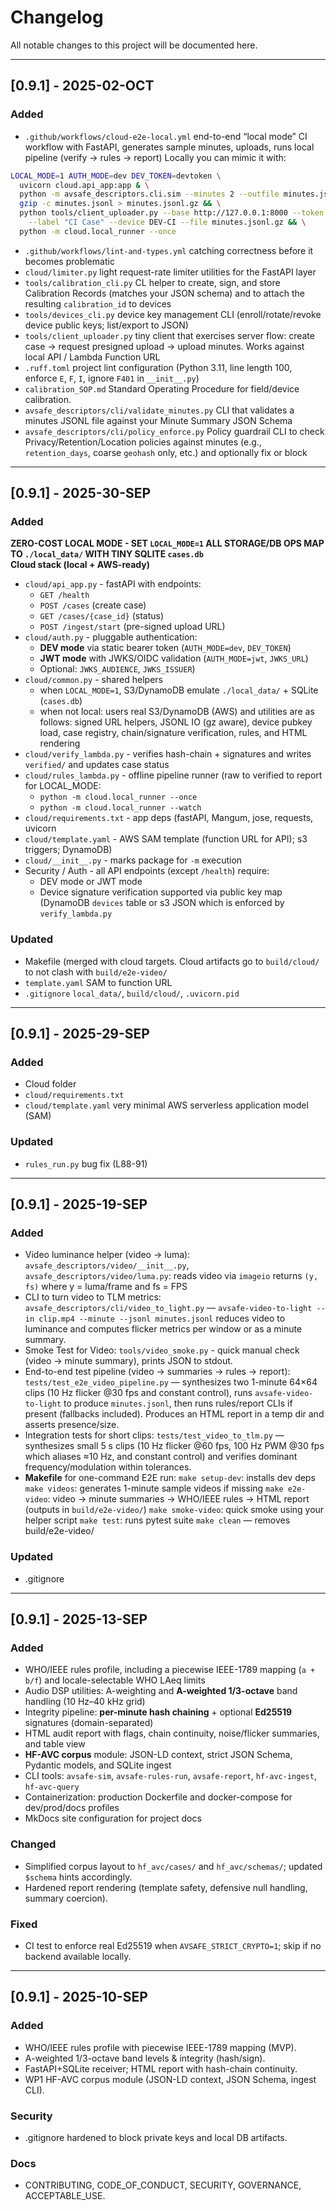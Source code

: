 # Changelog
All notable changes to this project will be documented here.

---

## [0.9.1] - 2025-02-OCT
### Added
- `.github/workflows/cloud-e2e-local.yml` end-to-end “local mode” CI workflow with FastAPI, generates sample minutes, uploads, runs local pipeline (verify → rules → report)
Locally you can mimic it with:
```bash
LOCAL_MODE=1 AUTH_MODE=dev DEV_TOKEN=devtoken \
  uvicorn cloud.api_app:app & \
  python -m avsafe_descriptors.cli.sim --minutes 2 --outfile minutes.jsonl && \
  gzip -c minutes.jsonl > minutes.jsonl.gz && \
  python tools/client_uploader.py --base http://127.0.0.1:8000 --token devtoken \
    --label "CI Case" --device DEV-CI --file minutes.jsonl.gz && \
  python -m cloud.local_runner --once
```
- `.github/workflows/lint-and-types.yml` catching correctness before it becomes problematic
- `cloud/limiter.py` light request-rate limiter utilities for the FastAPI layer
- `tools/calibration_cli.py` CL helper to create, sign, and store Calibration Records (matches your JSON schema) and to attach the resulting `calibration_id` to devices
- `tools/devices_cli.py` device key management CLI (enroll/rotate/revoke device public keys; list/export to JSON)
- `tools/client_uploader.py` tiny client that exercises server flow: create case → request presigned upload → upload minutes. Works against local API / Lambda Function URL
- `.ruff.toml` project lint configuration (Python 3.11, line length 100, enforce `E`, `F`, `I`, ignore `F401` in `__init__.py`)
- `calibration_SOP.md` Standard Operating Procedure for field/device calibration.
- `avsafe_descriptors/cli/validate_minutes.py` CLI that validates a minutes JSONL file against your Minute Summary JSON Schema
- `avsafe_descriptors/cli/policy_enforce.py` Policy guardrail CLI to check Privacy/Retention/Location policies against minutes (e.g., `retention_days`, coarse `geohash` only, etc.) and optionally fix or block

---

## [0.9.1] - 2025-30-SEP
### Added
**ZERO-COST LOCAL MODE - SET `LOCAL_MODE=1` ALL STORAGE/DB OPS MAP TO `./local_data/` WITH TINY SQLITE `cases.db`** \
**Cloud stack (local + AWS-ready)**
- `cloud/api_app.py` - fastAPI with endpoints:
  - `GET /health`
  - `POST /cases` (create case)
  - `GET /cases/{case_id}` (status)
  - `POST /ingest/start` (pre-signed upload URL)
- `cloud/auth.py` - pluggable authentication:
  - **DEV mode** via static bearer token (`AUTH_MODE=dev`, `DEV_TOKEN`)
  - **JWT mode** with JWKS/OIDC validation (`AUTH_MODE=jwt`, `JWKS_URL`)
  - Optional: `JWKS_AUDIENCE`, `JWKS_ISSUER`)
- `cloud/common.py` - shared helpers
  - when `LOCAL_MODE=1`, S3/DynamoDB emulate `./local_data/` + SQLite (`cases.db`)
  - when not local: users real S3/DynamoDB (AWS) and utilities are as follows: signed URL helpers, JSONL IO (gz aware), device pubkey load, case registry, chain/signature verification, rules, and HTML rendering
- `cloud/verify_lambda.py` - verifies hash-chain + signatures and writes `verified/` and updates case status
- `cloud/rules_lambda.py` - offline pipeline runner (raw to verified to report for LOCAL_MODE:
  - `python -m cloud.local_runner --once`
  - `python -m cloud.local_runner --watch`
- `cloud/requirements.txt` - app deps (fastAPI, Mangum, jose, requests, uvicorn
- `cloud/template.yaml` - AWS SAM template (function URL for API); s3 triggers; DynamoDB)
- `cloud/__init__.py` - marks package for `-m` execution
- Security / Auth - all API endpoints (except `/health`) require:
  - DEV mode or JWT mode
  - Device signature verification supported via public key map (DynamoDB `devices` table or s3 JSON which is enforced by `verify_lambda.py`

### Updated
- Makefile (merged with cloud targets. Cloud artifacts go to `build/cloud/` to not clash with `build/e2e-video/`
- `template.yaml` SAM to function URL
- `.gitignore` `local_data/`, `build/cloud/`, `.uvicorn.pid`
---

## [0.9.1] - 2025-29-SEP
### Added
- Cloud folder
- `cloud/requirements.txt`
- `cloud/template.yaml` very minimal AWS serverless application model (SAM)

### Updated
- `rules_run.py` bug fix (L88-91)

---

## [0.9.1] - 2025-19-SEP
### Added
- Video luminance helper (video → luma): `avsafe_descriptors/video/__init__.py`,
`avsafe_descriptors/video/luma.py`: reads video via `imageio` returns `(y, fs)` where y = luma/frame and fs = FPS
- CLI to turn video to TLM metrics: `avsafe_descriptors/cli/video_to_light.py` — `avsafe-video-to-light --in clip.mp4 --minute --jsonl minutes.jsonl` reduces video to luminance and computes flicker metrics per window or as a minute summary.
- Smoke Test for Video: `tools/video_smoke.py` - quick manual check (video → minute summary), prints JSON to stdout.
- End-to-end test pipeline (video → summaries → rules → report): `tests/test_e2e_video_pipeline.py` — synthesizes two 1-minute 64×64 clips (10 Hz flicker @30 fps and constant control), runs `avsafe-video-to-light` to produce `minutes.jsonl`, then runs rules/report CLIs if present (fallbacks included). Produces an HTML report in a temp dir and asserts presence/size.
- Integration tests for short clips: `tests/test_video_to_tlm.py` — synthesizes small 5 s clips (10 Hz flicker @60 fps, 100 Hz PWM @30 fps which aliases ≈10 Hz, and constant control) and verifies dominant frequency/modulation within tolerances.
- **Makefile** for one-command E2E run:
`make setup-dev`: installs dev deps
`make videos`: generates 1-minute sample videos if missing
`make e2e-video`: video → minute summaries → WHO/IEEE rules → HTML report (outputs in `build/e2e-video/`)
`make smoke-video`: quick smoke using your helper script
`make test`: runs pytest suite
`make clean` — removes build/e2e-video/

### Updated
- .gitignore 
  
---

## [0.9.1] - 2025-13-SEP
### Added
- WHO/IEEE rules profile, including a piecewise IEEE-1789 mapping (`a + b/f`) and locale-selectable WHO LAeq limits
- Audio DSP utilities: A-weighting and **A-weighted 1/3-octave** band handling (10 Hz–40 kHz grid)
- Integrity pipeline: **per-minute hash chaining** + optional **Ed25519** signatures (domain-separated)
- HTML audit report with flags, chain continuity, noise/flicker summaries, and table view
- **HF-AVC corpus** module: JSON-LD context, strict JSON Schema, Pydantic models, and SQLite ingest
- CLI tools: `avsafe-sim`, `avsafe-rules-run`, `avsafe-report`, `hf-avc-ingest`, `hf-avc-query`
- Containerization: production Dockerfile and docker-compose for dev/prod/docs profiles
- MkDocs site configuration for project docs

### Changed
- Simplified corpus layout to `hf_avc/cases/` and `hf_avc/schemas/`; updated `$schema` hints accordingly.
- Hardened report rendering (template safety, defensive null handling, summary coercion).

### Fixed
- CI test to enforce real Ed25519 when `AVSAFE_STRICT_CRYPTO=1`; skip if no backend available locally.

---

## [0.9.1] - 2025-10-SEP
### Added
- WHO/IEEE rules profile with piecewise IEEE-1789 mapping (MVP).
- A-weighted 1/3-octave band levels & integrity (hash/sign).
- FastAPI+SQLite receiver; HTML report with hash-chain continuity.
- WP1 HF-AVC corpus module (JSON-LD context, JSON Schema, ingest CLI).

### Security
- .gitignore hardened to block private keys and local DB artifacts.

### Docs
- CONTRIBUTING, CODE_OF_CONDUCT, SECURITY, GOVERNANCE, ACCEPTABLE_USE.
